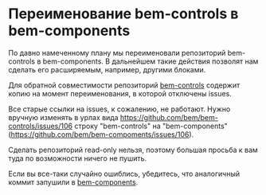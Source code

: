 <!--
{
    "title": "Переименование bem-controls в bem-components",
    "createDate": "05-08-2013",
    "editDate": "",
    "summary": "Мы переименовали репозиторий bem-controls в bem-components.",
    "thumbnail": "",
    "authors": ["jetpyspayeva-yelena"],
    "tags": ["news"],
    "translators": [""],
    "type": "news"
}
#META_LABEL-->

# Переименование bem-controls в bem-components

По давно намеченному плану мы переименовали репозиторий bem-controls в bem-components. В дальнейшем такие действия позволят нам сделать его расширяемым, например, другими блоками.

Для обратной совместимости репозиторий [bem-controls](https://github.com/bem/bem-controls/) содержит копию на момент переименования, в которой отключены issues.

Все старые ссылки на issues, к сожалению, не работают. Нужно вручную изменять в урлах вида
https://github.com/bem/bem-controls/issues/106 строку "bem-controls" на "bem-components" 
(https://github.com/bem/bem-compoments/issues/106).

Сделать репозиторий read-only нельзя, поэтому большая просьба к вам туда по возможности ничего не пушить.

Если вы все-таки случайно ошиблись, убедитесь, что аналогичный коммит запушили в [bem-components](https://github.com/bem/bem-components/).
